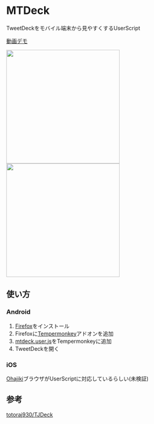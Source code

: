 # MTDeck
TweetDeckをモバイル端末から見やすくするUserScript

[動画デモ](https://streamable.com/oocea)

<img src="https://i.imgur.com/lcvhbJ5.png" width="300">
<img src="https://i.imgur.com/elEf7l9.png" width="300">

## 使い方
### Android
1. [Firefox](https://play.google.com/store/apps/details?id=org.mozilla.firefox)をインストール
2. Firefoxに[Tempermonkey](https://addons.mozilla.org/ja/firefox/addon/tampermonkey/)アドオンを追加
3. [mtdeck.user.js](https://github.com/Compeito/mtdeck/raw/master/dist/mtdeck.user.js)をTempermonkeyに追加
4. TweetDeckを開く

### iOS
[Ohajiki](http://ohajiki.ios-web.com/)ブラウザがUserScriptに対応しているらしい(未検証)

## 参考
[totoraj930/TJDeck](https://github.com/totoraj930/TJDeck)
